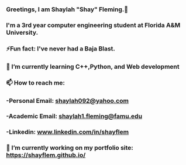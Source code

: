 ### Greetings, I am Shaylah "Shay" Fleming.👋 
### I'm a 3rd year computer engineering student at Florida A&M University. 
### ⚡Fun fact: I've never had a Baja Blast.
### 🌱 I’m currently learning C++,Python, and Web development
### 📫 How to reach me:
### -Personal Email: shaylah092@yahoo.com
### -Academic Email: shaylah1.fleming@famu.edu
### -Linkedin: www.linkedin.com/in/shayflem
### 🔭 I’m currently working on my portfolio site: https://shayflem.github.io/
<!--
**shayflem/shayflem** is a ✨ _special_ ✨ repository because its `README.md` (this file) appears on your GitHub profile.

Here are some ideas to get you started:

- 👯 I’m looking to collaborate on ...
- 🤔 I’m looking for help with ...
- 💬 Ask me about ...
-  ...
- 😄 Pronouns: ...
  ...
-->
